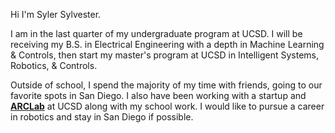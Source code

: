 Hi I'm Syler Sylvester. 

I am in the last quarter of my undergraduate program at UCSD. I will be receiving my B.S. in Electrical Engineering with a depth in Machine Learning & Controls, then start my master's program at UCSD in Intelligent Systems, Robotics, & Controls. 

Outside of school, I spend the majority of my time with friends, going to our favorite spots in San Diego. I also have been working with a startup and **[ARCLab](https://ucsdarclab.com/)** at UCSD along with my school work. I would like to pursue a career in robotics and stay in San Diego if possible.